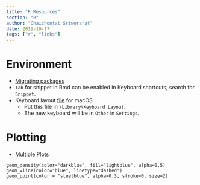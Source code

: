 ```yaml
---
title: "R Resources"
section: "R"
author: "Chaichontat Sriworarat"
date: 2019-10-17
tags: ["r", "links"]
---
```


# Environment
* [Migrating packages](https://www.r-bloggers.com/quick-way-of-installing-all-your-old-r-libraries-on-a-new-device/)
* `Tab` for snippet in Rmd can be enabled in Keyboard shortcuts, search for `Snippet`.
* Keyboard layout [file](EngGreek.keylayout) for macOS.
  * Put this file in `\Library\Keyboard Layout`.
  * The new keyboard will be in `Other` in `Settings`.


# Plotting
* [Multiple Plots](https://cran.r-project.org/web/packages/egg/vignettes/Ecosystem.html)



```{r}
geom_density(color="darkblue", fill="lightblue", alpha=0.5)
geom_vline(color="blue", linetype="dashed")
geom_point(color = "steelblue", alpha=0.3, stroke=0, size=2)
```
